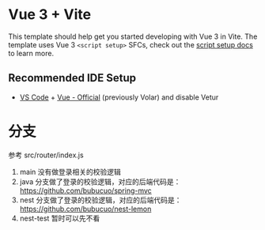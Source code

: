 # Vue 3 + Vite

This template should help get you started developing with Vue 3 in Vite. The template uses Vue 3 `<script setup>` SFCs, check out the [script setup docs](https://v3.vuejs.org/api/sfc-script-setup.html#sfc-script-setup) to learn more.

## Recommended IDE Setup

- [VS Code](https://code.visualstudio.com/) + [Vue - Official](https://marketplace.visualstudio.com/items?itemName=Vue.volar) (previously Volar) and disable Vetur

# 分支

参考 src/router/index.js

1. main 没有做登录相关的校验逻辑
2. java 分支做了登录的校验逻辑，对应的后端代码是：https://github.com/bubucuo/spring-mvc
3. nest 分支做了登录的校验逻辑，对应的后端代码是：https://github.com/bubucuo/nest-lemon
4. nest-test 暂时可以先不看
